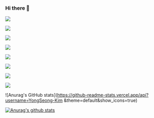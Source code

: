 ### Hi there 👋

<a href="https://developer.android.com" target="_blank"><img src="https://img.shields.io/badge/Android-3DDC84?style=flat-square&logo=Android&logoColor=white"/></a>

<a href="" target="_blank"><img src="https://img.shields.io/badge/Swift-F05138?style=flat-square&logo=Swift&logoColor=white"/></a>

<a href="https://www.java.com/ko/" target="_blank"><img src="https://img.shields.io/badge/Java-007396?style=flat-square&logo=Java&logoColor=white"/></a>

<a href="https://www.javascript.com/" target="_blank"><img src="https://img.shields.io/badge/JavaScript-F7DF1E?style=flat-square&logo=JavaScript&logoColor=white"/></a>

<a href="" target="_blank"><img src="https://img.shields.io/badge/C-A8B9CC?style=flat-square&logo=C&logoColor=white"/></a>

<a href="https://isocpp.org/" target="_blank"><img src="https://img.shields.io/badge/C++-00599C?style=flat-square&logo=C++&logoColor=white"/></a>

<a href="https://opencv.org/" target="_blank"><img src="https://img.shields.io/badge/OpenCV-5C3EE8?style=flat-square&logo=OpenCV&logoColor=white"/></a>

<a href="https://www.python.org/" target="_blank"><img src="https://img.shields.io/badge/Python-3776AB?style=flat-square&logo=Python&logoColor=white"/></a>


![Anurag's GitHub stats](https://github-readme-stats.vercel.app/api?username=YongSeong-Kim &theme=default&show_icons=true)

[![Anurag's github stats](https://github-readme-stats.vercel.app/api?username=YongSeong-Kim)](https://github.com/anuraghazra/github-readme-stats)


<!--
**YongSeong-Kim/YongSeong-Kim** is a ✨ _special_ ✨ repository because its `README.md` (this file) appears on your GitHub profile.

Here are some ideas to get you started:

- 🔭 I’m currently working on ...
- 🌱 I’m currently learning ...
- 👯 I’m looking to collaborate on ...
- 🤔 I’m looking for help with ...
- 💬 Ask me about ...
- 📫 How to reach me: ...
- 😄 Pronouns: ...
- ⚡ Fun fact: ...
-->
